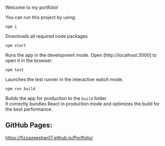 Welcome to my portfolio! 

You can run this project by using:

`npm i`

Downloads all required node packages

`npm start`

Runs the app in the development mode.
Open [http://localhost:3000] to open it in the browser.

`npm test`

Launches the test runner in the interactive watch mode.

`npm run build`

Builds the app for production to the `build` folder.\
It correctly bundles React in production mode and optimizes the build for the best performance.

## GitHub Pages:

https://fizzazeeshan17.github.io/Portfolio/


